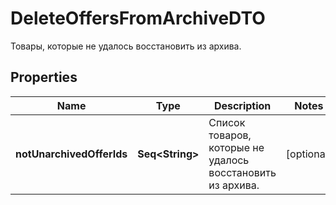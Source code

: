 

# DeleteOffersFromArchiveDTO

Товары, которые не удалось восстановить из архива.

## Properties

Name | Type | Description | Notes
------------ | ------------- | ------------- | -------------
**notUnarchivedOfferIds** | **Seq&lt;String&gt;** | Список товаров, которые не удалось восстановить из архива. |  [optional]



